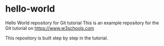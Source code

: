 # hello-world
Hello World repository for Git tutorial
This is an example repository for the Git tutorial on
https://www.w3schools.com

This repository is built step by step in the tutorial.